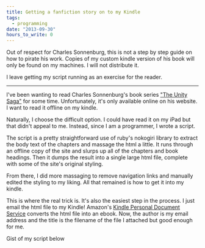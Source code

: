 ```yaml
---
title: Getting a fanfiction story on to my Kindle
tags:
  - programming
date: "2013-09-30"
hours_to_write: 0
---
```


<div class="authors-note">
  Out of respect for Charles Sonnenburg, this is not a step by step guide on how to pirate his work. Copies of my custom kindle version of his book will only be found on my machines. I will not distribute it. 

  I leave getting my script running as an exercise for the reader. 
</div>

 * * * 

I've been wanting to read Charles Sonnenburg's book series ["The Unity Saga"](http://unitysaga.com/) for some time. Unfortunately, it's only available online on his website. I want to read it offline on my kindle. 

Naturally, I choose the difficult option. I could have read it on my iPad but that didn't appeal to me. Instead, since I am a programmer, I wrote a script. 

The script is a pretty straightforward use of ruby's nokogiri library to extract the body text of the chapters and massage the html a little. It runs through an offline copy of the site and slurps up all of the chapters and book headings. Then it dumps the result into a single large html file, complete with some of the site's original styling. 

From there, I did more massaging to remove navigation links and manually edited the styling to my liking. All that remained is how to get it into my kindle. 

This is where the real trick is. It's also the easiest step in the process. I just email the html file to my Kindle! Amazon's [Kindle Personal Document Service](http://www.amazon.com/gp/help/customer/display.html/ref=hp_pdoc_main_short_us?nodeId=200767340) converts the html file into an ebook. Now, the author is my email address and the title is the filename of the file I attached but good enough for me.
 
Gist of my script below

<script src="https://gist.github.com/epochwolf/6773715.js"></script>
